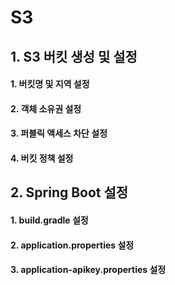 # S3

## 1. S3 버킷 생성 및 설정

#### 1. 버킷명 및 지역 설정


#### 2. 객체 소유권 설정


#### 3. 퍼블릭 액세스 차단 설정


#### 4. 버킷 정책 설정


## 2. Spring Boot 설정

#### 1. build.gradle 설정


#### 2. application.properties 설정


#### 3. application-apikey.properties 설정
